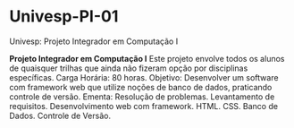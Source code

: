 # Univesp-PI-01
Univesp: Projeto Integrador em Computação I

**Projeto Integrador em Computação I**
Este projeto envolve todos os alunos de quaisquer trilhas que ainda não fizeram
opção por disciplinas específicas.
Carga Horária: 80 horas.
Objetivo: Desenvolver um software com framework web que utilize noções de banco de
dados, praticando controle de versão.
Ementa: Resolução de problemas. Levantamento de requisitos. Desenvolvimento web
com framework. HTML. CSS. Banco de Dados. Controle de Versão.
